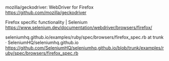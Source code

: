 mozilla/geckodriver: WebDriver for Firefox  
https://github.com/mozilla/geckodriver

Firefox specific functionality | Selenium  
https://www.selenium.dev/documentation/webdriver/browsers/firefox/

seleniumhq.github.io/examples/ruby/spec/browsers/firefox_spec.rb at trunk · SeleniumHQ/seleniumhq.github.io  
https://github.com/SeleniumHQ/seleniumhq.github.io/blob/trunk/examples/ruby/spec/browsers/firefox_spec.rb
